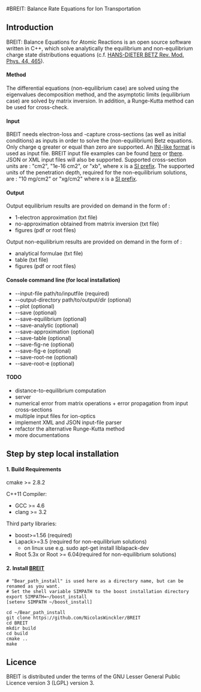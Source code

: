#BREIT: Balance Rate Equations for Ion Transportation

## Introduction

BREIT: Balance Equations for Atomic Reactions is an open source software written in C++, which solve analytically the equilibrium and non-equilibrium charge state distributions equations (c.f. [HANS-DIETER BETZ Rev. Mod. Phys. 44, 465](http://journals.aps.org/rmp/abstract/10.1103/RevModPhys.44.465)). 
#### Method
The differential equations (non-equilibrium case) are solved using the eigenvalues decomposition method, and the asymptotic limits (equilibrium case) are solved by matrix inversion. In addition, a Runge-Kutta method can be used for cross-check.
#### Input
BREIT needs electron-loss and -capture cross-sections (as well as initial conditions) as inputs in order to solve the (non-equilibrium) Betz equations.
Only charge q greater or equal than zero are supported. 
An [INI-like format](https://en.wikipedia.org/wiki/INI_file) is used as input file. BREIT input file examples can be found [here](https://github.com/NicolasWinckler/BREIT/blob/master/data/input/Example-8lvl-system-bis.txt) or [there](https://github.com/NicolasWinckler/BREIT/blob/master/data/input/Example-15lvl-system.txt). JSON or XML input files will also be supported. Supported cross-section units are : "cm2", "1e-16 cm2", or "xb", where x is a [SI prefix](https://en.wikipedia.org/wiki/Metric_prefix). The supported units of the penetration depth, required for the non-equilibrium solutions, are : "10 mg/cm2" or "xg/cm2" where x is a [SI prefix](https://en.wikipedia.org/wiki/Metric_prefix).
#### Output


Output equilibrium results are provided on demand in the form of :

* 1-electron approximation (txt file)
* no-approximation obtained from matrrix inversion (txt file)
* figures (pdf or root files)

Output non-equilibrium results are provided on demand in the form of :

* analytical formulae (txt file)
* table (txt file)
* figures (pdf or root files)

#### Console command line (for local installation)

* --input-file path/to/inputfile (required)
* --output-directory path/to/output/dir (optional)
* --plot (optional)
* --save (optional)
* --save-equilibrium (optional)
* --save-analytic (optional)
* --save-approximation (optional)
* --save-table (optional)
* --save-fig-ne (optional)
* --save-fig-e (optional)
* --save-root-ne (optional)
* --save-root-e (optional)

#### TODO

* distance-to-equilibrium computation
* server 
* numerical error from matrix operations + error propagation from input cross-sections
* multiple input files for ion-optics
* implement XML and JSON input-file parser
* refactor the alternative Runge-Kutta method
* more documentations

## Step by step local installation




#### 1. Build Requirements

cmake >= 2.8.2

C++11 Compiler:

* GCC >= 4.6
* clang >= 3.2

Third party libraries:

* boost>=1.56 (required)
* Lapack>=3.5 (required for non-equilibrium solutions)
    * on linux use e.g. sudo apt-get install liblapack-dev
* Root 5.3x or Root >= 6.04(required for non-equilibrium solutions)

#### 2. Install [BREIT](https://github.com/NicolasWinckler/BREIT)

    # "Bear_path_install" is used here as a directory name, but can be renamed as you want.
    # Set the shell variable SIMPATH to the boost installation directory
    export SIMPATH=~/boost_install
    [setenv SIMPATH ~/boost_install]

    cd ~/Bear_path_install
    git clone https://github.com/NicolasWinckler/BREIT
    cd BREIT
    mkdir build
    cd build
    cmake ..
    make

## Licence 
BREIT is distributed under the terms of the GNU Lesser General Public Licence version 3 (LGPL) version 3.
